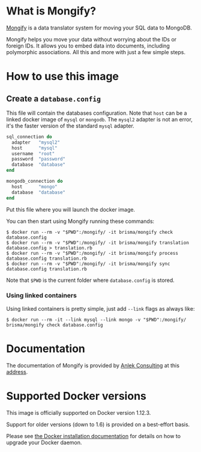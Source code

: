 # What is Mongify?

[Mongify](http://mongify.com/) is a data translator system for moving your SQL data to MongoDB.

Mongify helps you move your data without worrying about the IDs or foreign IDs. It allows you to embed data into documents, including polymorphic associations. All this and more with just a few simple steps.

# How to use this image

## Create a `database.config`
This file will contain the databases configuration. Note that `host` can be a linked docker image of `mysql` or `mongodb`. The `mysql2` adapter is not an error, it's the faster version of the standard `mysql` adapter.

```ruby
sql_connection do
  adapter   "mysql2"
  host      "mysql"
  username  "root"
  password  "password"
  database  "database"
end

mongodb_connection do
  host      "mongo"
  database  "database"
end

```

Put this file where you will launch the docker image.

You can then start using Mongify running these commands:

```console
$ docker run --rm -v "$PWD":/mongify/ -it brisma/mongify check database.config
$ docker run --rm -v "$PWD":/mongify/ -it brisma/mongify translation database.config > translation.rb
$ docker run --rm -v "$PWD":/mongify/ -it brisma/mongify process database.config translation.rb
$ docker run --rm -v "$PWD":/mongify/ -it brisma/mongify sync database.config translation.rb
```

Note that `$PWD` is the current folder where `database.config` is stored.

### Using linked containers

Using linked containers is pretty simple, just add `--link` flags as always like:

```console
$ docker run --rm -it --link mysql --link mongo -v "$PWD":/mongify/ brisma/mongify check database.config
```

# Documentation

The documentation of Mongify is provided by [Anlek Consulting](http://anlek.com/) at this  [address](http://mongify.com/getting_started.html).

# Supported Docker versions

This image is officially supported on Docker version 1.12.3.

Support for older versions (down to 1.6) is provided on a best-effort basis.

Please see [the Docker installation documentation](https://docs.docker.com/installation/) for details on how to upgrade your Docker daemon.
